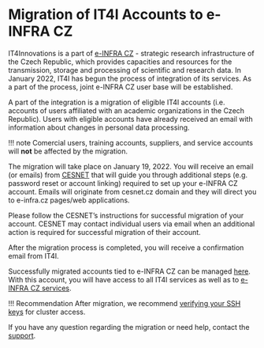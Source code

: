 # Migration of IT4I Accounts to e-INFRA CZ

IT4Innovations is a part of [e-INFRA CZ][1] - strategic research infrastructure of the Czech Republic, which provides capacities and resources for the transmission, storage and processing of scientific and research data. In January 2022, IT4I has begun the process of integration of its services. As a part of the process, joint e-INFRA CZ user base will be established.

A part of the integration is a migration of eligible IT4I accounts (i.e. accounts of users affiliated with an academic organizations in the Czech Republic). Users with eligible accounts have already received an email with information about changes in personal data processing.

!!! note
    Comercial users, training accounts, suppliers, and service accounts will **not** be affected by the migration.

The migration will take place on January 19, 2022. You will receive an email (or emails) from [CESNET][3] that will guide you through additional steps (e.g. password reset or account linking) required to set up your e-INFRA CZ account. Emails will originate from cesnet.cz domain and they will direct you to e-infra.cz pages/web applications.

Please follow the CESNET’s instructions for successful migration of your account.
CESNET may contact individual users via email when an additional action is required for successful migration of their account.

After the migration process is completed, you will receive a confirmation email from IT4I.

Successfully migrated accounts tied to e-INFRA CZ can be managed [here][4].
With this account, you will have access to all IT4I services as well as to [e-INFRA CZ services][5].

!!! Recommendation
    After migration, we recommend [verifying your SSH keys][6] for cluster access.

If you have any question regarding the migration or need help, contact the [support][2].

[1]: https://www.e-infra.cz/en
[2]: mailto:support@it4i.cz
[3]: https://www.cesnet.cz/?lang=en
[4]: https://profile.e-infra.cz/
[5]: https://www.e-infra.cz/en/services
[6]: https://profile.e-infra.cz/profile/settings/sshKeys
